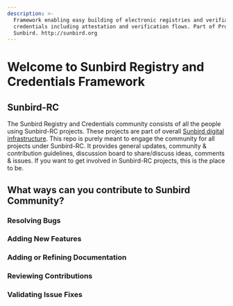 ```yaml
---
description: >-
  Framework enabling easy building of electronic registries and verifiable
  credentials including attestation and verification flows. Part of Project
  Sunbird. http://sunbird.org
---
```


# Welcome to Sunbird Registry and Credentials Framework

## Sunbird-RC

The Sunbird Registry and Credentials community consists of all the people using Sunbird-RC projects. These projects are part of overall [Sunbird digital infrastructure](https://sunbird.org/). This repo is purely meant to engage the community for all projects under Sunbird-RC. It provides general updates, community & contribution guidelines, discussion board to share/discuss ideas, comments & issues. If you want to get involved in Sunbird-RC projects, this is the place to be.

## What ways can you contribute to Sunbird Community?

### Resolving Bugs

### Adding New Features

### Adding or Refining Documentation

### Reviewing Contributions

### Validating Issue Fixes

